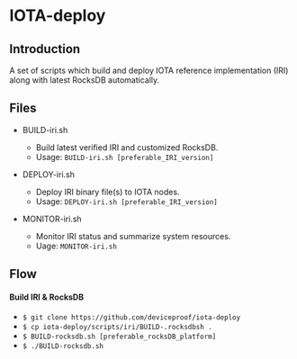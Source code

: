 # IOTA-deploy

## Introduction

A set of scripts which build and deploy IOTA reference implementation (IRI)
along with latest RocksDB automatically.

## Files

* BUILD-iri.sh
  * Build latest verified IRI and customized RocksDB.
  * Usage: `BUILD-iri.sh [preferable_IRI_version]`

* DEPLOY-iri.sh
  * Deploy IRI binary file(s) to IOTA nodes.
  * Usage: `DEPLOY-iri.sh [preferable_IRI_version]`

* MONITOR-iri.sh
  * Monitor IRI status and summarize system resources.
  * Uage: `MONITOR-iri.sh`

## Flow

#### Build IRI & RocksDB
* `$ git clone https://github.com/deviceproof/iota-deploy`
* `$ cp iota-deploy/scripts/iri/BUILD-.rocksdbsh .`
* `$ BUILD-rocksdb.sh [preferable_rocksDB_platform]`
* `$ ./BUILD-rocksdb.sh`
